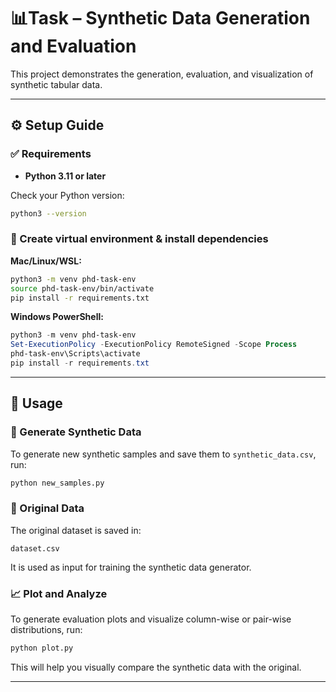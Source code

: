 # 📊Task – Synthetic Data Generation and Evaluation

This project demonstrates the generation, evaluation, and visualization of synthetic tabular data.

---

## ⚙️ Setup Guide

### ✅ Requirements

- **Python 3.11 or later**

Check your Python version:

```bash
python3 --version
```

### 🐍 Create virtual environment & install dependencies

**Mac/Linux/WSL:**

```bash
python3 -m venv phd-task-env
source phd-task-env/bin/activate
pip install -r requirements.txt
```

**Windows PowerShell:**

```powershell
python3 -m venv phd-task-env
Set-ExecutionPolicy -ExecutionPolicy RemoteSigned -Scope Process
phd-task-env\Scripts\activate
pip install -r requirements.txt
```

---

## 🚀 Usage

### 🔄 Generate Synthetic Data

To generate new synthetic samples and save them to `synthetic_data.csv`, run:

```bash
python new_samples.py
```

### 📁 Original Data

The original dataset is saved in:

```
dataset.csv
```

It is used as input for training the synthetic data generator.

### 📈 Plot and Analyze

To generate evaluation plots and visualize column-wise or pair-wise distributions, run:

```bash
python plot.py
```

This will help you visually compare the synthetic data with the original.

---


